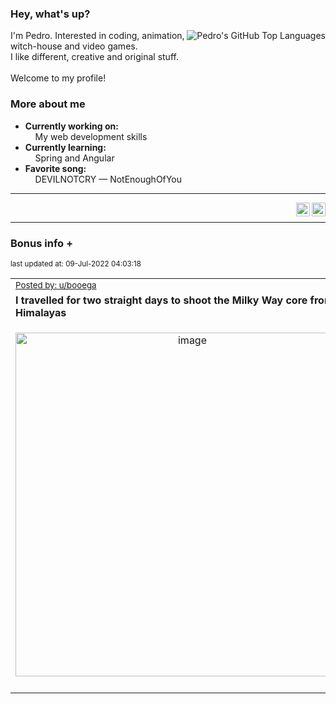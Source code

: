 ### Hey, what's up?
<img align="right" alt="Pedro's GitHub Top Languages" src="https://github-readme-stats.vercel.app/api/top-langs/?username=PedrosUsername&exclude_repo=HW2&layout=compact" />

I'm Pedro. Interested in coding, animation, witch-house and video games.<br>
I like different, creative and original stuff.<br><br>
Welcome to my profile!

### More about me
- **Currently working on:**  
&nbsp;&nbsp;&nbsp;&nbsp;My web development skills
- **Currently learning:**  
&nbsp;&nbsp;&nbsp;&nbsp;Spring and Angular
- **Favorite song:**  
&nbsp;&nbsp;&nbsp;&nbsp;DEVILNOTCRY — NotEnoughOfYou
___
[<img align="right" alt="LinkedIn" width="22px" src="https://cdn.jsdelivr.net/npm/simple-icons@v3/icons/linkedin.svg" />][linkedin]
&nbsp;&nbsp;
[<img align="right" alt="Email" width="22px" src="https://cdn.jsdelivr.net/npm/simple-icons@v3/icons/gmail.svg" />][gmail]
___

### Bonus info +

<p align="left"><sub>last updated at: 09-Jul-2022 04:03:18</sub></p>

|   |
| --- |
| <sub>[Posted by: u/booega][source]</sub> |
| **I travelled for two straight days to shoot the Milky Way core from the Himalayas** | 
|<p align="center"> <img alt="image" src="https://i.redd.it/aazn7lgyi5991.jpg" width="550" /> </p>|
|   |

  



  
  
  
[linkedin]: https://linkedin.com/in/pedro-h-r-gomes-8a487b14a/
[gmail]: mailto:pilique11@gmail.com
[source]: https://www.reddit.com/r/interestingasfuck/comments/vpr3xf/i_travelled_for_two_straight_days_to_shoot_the/
[PushshiftAPI]: https://github.com/pushshift/api